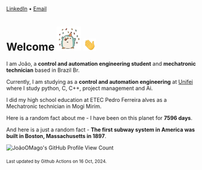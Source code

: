 [LinkedIn](https://www.linkedin.com/in/joão-pedro-gozzoli-b95641301/) &bull;
[Email](joaopedrogozzoli@gmail.com)

# Welcome <img src="happy.gif" height="64px" /> <img src="wave.gif" height="32px" />

I am João, a  **control and automation engineering student** and **mechatronic technician** based in Brazil Br.

Currently, I am studying as a **control and automation engineering** at [Unifei](https://unifei.edu.br) where I study python, C, C++, project management and Ai.

I did my high school education at ETEC Pedro Ferreira alves as a Mechatronic technician in Mogi Mirim.

Here is a random fact about me - I have been on this planet for **7596 days**.

And here is a just a random fact -  **The first subway system in America was built in Boston, Massachusetts in 1897**.

![JoãoOMago's GitHub Profile View Count](https://komarev.com/ghpvc/?username=JoaoOMago)

<sub>Last updated by Github Actions on 16 Oct, 2024.</sub>
